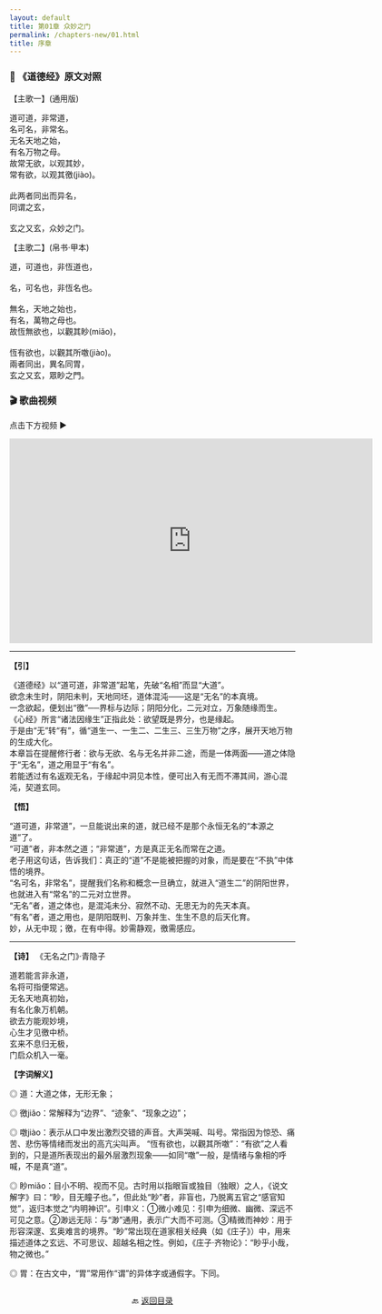 ```yaml
---
layout: default
title: 第01章 众妙之门
permalink: /chapters-new/01.html
title: 序章
---
```


### 📜 《道德经》原文对照
【主歌一】(通用版)<br>

道可道，非常道，<br>
名可名，非常名。<br> 
无名天地之始，<br>
有名万物之母。<br> 
故常无欲，以观其妙，<br> 
常有欲，以观其徼(jiào)。<br>  
此两者同出而异名，<br> 
同谓之玄，<br>  
玄之又玄，众妙之门。<br>   

【主歌二】(帛书·甲本)<br>

道，可道也，非恆道也，<br>  
名，可名也，非恆名也。<br>  
無名，天地之始也，<br> 
有名，萬物之母也。<br> 
故恆無欲也，以觀其眇(miǎo)，<br>  
恆有欲也，以觀其所噭(jiào)。<br>
兩者同出，異名同胃，<br>
玄之又玄，眾眇之門。<br>

### 🎬 歌曲视频
点击下方视频 ▶️

<iframe src="https://streamable.com/e/gjo6ka" width="640" height="360" frameborder="0" allowfullscreen loading="lazy"></iframe>

---

**【引】**

《道德经》以“道可道，非常道”起笔，先破“名相”而显“大道”。<br>
 欲念未生时，阴阳未判，天地同坯，道体混沌——这是“无名”的本真境。<br>
 一念欲起，便划出“徼”──界标与边际；阴阳分化，二元对立，万象随缘而生。<br>
 《心经》所言“诸法因缘生”正指此处：欲望既是界分，也是缘起。<br>
 于是由“无”转“有”，循“道生一、一生二、二生三、三生万物”之序，展开天地万物的生成大化。<br>
 本章旨在提醒修行者：欲与无欲、名与无名并非二途，而是一体两面——道之体隐于“无名”，道之用显于“有名”。<br>
 若能透过有名返观无名，于缘起中洞见本性，便可出入有无而不滞其间，游心混沌，契道玄同。<br>

**【悟】**

  “道可道，非常道”，一旦能说出来的道，就已经不是那个永恒无名的“本源之道”了。<br>
  “可道”者，非本然之道；“非常道”，方是真正无名而常在之道。<br>
  老子用这句话，告诉我们：真正的“道”不是能被把握的对象，而是要在“不执”中体悟的境界。<br>
  “名可名，非常名”，提醒我们名称和概念一旦确立，就进入“道生二”的阴阳世界，也就进入有“常名”的二元对立世界。<br>
  “无名”者，道之体也，是混沌未分、寂然不动、无思无为的先天本真。<br>
  “有名”者，道之用也，是阴阳既判、万象并生、生生不息的后天化育。<br>
   妙，从无中现；徼，在有中得。妙需静观，徼需感应。<br>
    
---
 
**【诗】**
《无名之门》·青隐子

道若能言非永道，  
名将可指便常逃。  
无名天地真初始，  
有名化象万机朝。  
欲去方能观妙境，  
心生才见徼中桥。  
玄来不息归无极，  
门启众机入一毫。  

**【字词解义】** 

◎ 道：大道之体，无形无象；

◎ 徼jiǎo：常解释为“边界”、“迹象”、“现象之边”；

◎ 噭jiào：表示从口中发出激烈交错的声音。大声哭喊、叫号。常指因为惊恐、痛苦、悲伤等情绪而发出的高亢尖叫声。
  “恆有欲也，以觀其所噭”：“有欲”之人看到的，只是道所表现出的最外层激烈现象——如同“噭”一般，是情绪与象相的呼喊，不是真“道”。
  
◎ 眇miǎo：目小不明、视而不见。古时用以指眼盲或独目（独眼）之人，《说文解字》曰：“眇，目无瞳子也。”，但此处“眇”者，非盲也，乃脱离五官之“感官知觉”，返归本觉之“内明神识”。引申义：①微小难见：引申为细微、幽微、深远不可见之意。②渺远无际：与“渺”通用，表示广大而不可测。③精微而神妙：用于形容深邃、玄奥难言的境界。“眇”常出现在道家相关经典（如《庄子》）中，用来描述道体之玄远、不可思议、超越名相之性。例如，《庄子·齐物论》：“眇乎小哉，物之微也。”

◎ 胃：在古文中，“胃”常用作“谓”的异体字或通假字。下同。


<p style="text-align:center; margin-top:2em;">
  🔙 <a href="{{ '/' | relative_url }}#catalog">返回目录</a>
</p>
